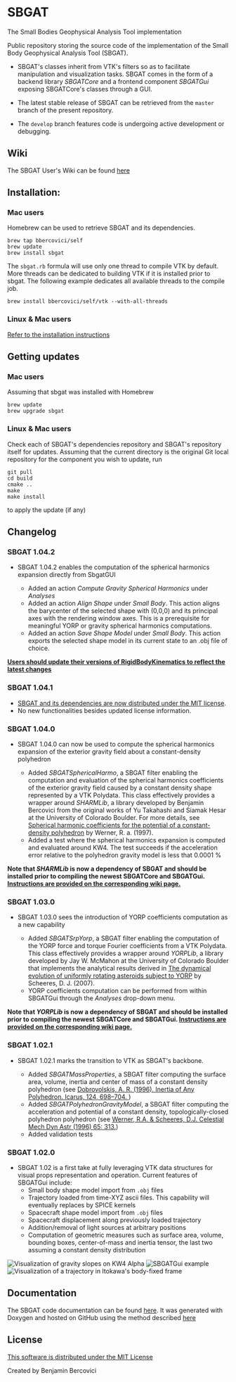 # SBGAT

The Small Bodies Geophysical Analysis Tool implementation

Public repository storing the source code of the implementation of the Small Body Geophysical Analysis Tool (SBGAT). 

* SBGAT's classes inherit from VTK's filters so as to facilitate manipulation and visualization tasks. SBGAT comes in the form of a backend library *SBGATCore* and a frontend component *SBGATGui* exposing SBGATCore's classes through a GUI.

* The latest stable release of SBGAT can be retrieved from the `master` branch of the present repository. 

* The `develop` branch features code is undergoing active development or debugging.

## Wiki

The SBGAT User's Wiki can be found [here](https://github.com/bbercovici/SBGAT/wiki)


## Installation: 

### Mac users

Homebrew can be used to retrieve SBGAT and its dependencies.

    brew tap bbercovici/self
    brew update
    brew install sbgat

The `sbgat.rb` formula will use only one thread to compile VTK by default. 
More threads can be dedicated to building VTK if it is installed prior to sbgat. The following example dedicates all available threads to the compile job.

    brew install bbercovici/self/vtk --with-all-threads

### Linux & Mac users

[Refer to the installation instructions](https://github.com/bbercovici/SBGAT/wiki/2:-Compile-and-install-SBGAT-dependencies)

## Getting updates

### Mac users

Assuming that sbgat was installed with Homebrew

    brew update
    brew upgrade sbgat

### Linux & Mac users

Check each of SBGAT's dependencies repository and SBGAT's repository itself for updates. Assuming that the current directory is the original Git local repository for the component you wish to update, run 

    git pull
    cd build
    cmake ..
    make
    make install

to apply the update (if any)

## Changelog

### SBGAT 1.04.2

* SBGAT 1.04.2 enables the computation of the spherical harmonics expansion directly from SbgatGUI

	* Added an action *Compute Gravity Spherical Harmonics* under *Analyses*
	* Added an action *Align Shape* under *Small Body*. This action aligns the barycenter of the selected shape with (0,0,0) and its principal axes with the rendering window axes. This is a prerequisite for meaningful YORP or gravity spherical harmonics computations.
	* Added an action *Save Shape Model* under *Small Body*. This action exports the selected shape model in its current state to an .obj file of choice.

 [**Users should update their versions of RigidBodyKinematics to reflect the latest changes**](https://github.com/bbercovici/RigidBodyKinematics) 

### SBGAT 1.04.1

* [SBGAT and its dependencies are now distributed under the MIT license](https://choosealicense.com/licenses/mit/). 
* No new functionalities besides updated license information. 

### SBGAT 1.04.0

* SBGAT 1.04.0 can now be used to compute the spherical harmonics expansion of the exterior gravity field about a constant-density polyhedron

	* Added *SBGATSphericalHarmo*, a SBGAT filter enabling the computation and evaluation of the spherical harmonics coefficients of the exterior gravity field caused by a constant density shape represented by a VTK Polydata. This class effectively provides a wrapper around *SHARMLib*, a library developed by Benjamin Bercovici from the original works of Yu Takahashi and Siamak Hesar at the University of Colorado Boulder. For more details, see [Spherical harmonic coefficients for the potential of a constant-density polyhedron](https://www.sciencedirect.com/science/article/pii/S0098300497001106) by Werner, R. a. (1997).
	* Added a test where the spherical harmonics expansion is computed and evaluated around KW4. The test succeeds if the acceleration error relative to the polyhedron gravity model is less that 0.0001 %

 **Note that *SHARMLib* is now a dependency of SBGAT and should be installed prior to compiling the newest SBGATCore and SBGATGui. [Instructions are provided on the corresponding wiki page.](https://github.com/bbercovici/SBGAT/wiki/2:-Compile-and-install-SBGAT-dependencies#sharmlib)** 


### SBGAT 1.03.0

* SBGAT 1.03.0 sees the introduction of YORP coefficients computation as a new capability

	* Added *SBGATSrpYorp*, a SBGAT filter enabling the computation of the YORP force and torque  Fourier coefficients from a VTK Polydata. This class effectively provides a wrapper around *YORPLib*, a library developed by Jay W. McMahon at the University of Colorado Boulder that implements the analytical results derived in [The dynamical evolution of uniformly rotating asteroids subject to YORP](https://doi.org/10.1016/j.icarus.2006.12.015) by Scheeres, D. J. (2007).
	* YORP coefficients computation can be performed from within SBGATGui through the *Analyses* drop-down menu.  

 **Note that *YORPLib* is now a dependency of SBGAT and should be installed prior to compiling the newest SBGATCore and SBGATGui. [Instructions are provided on the corresponding wiki page.](https://github.com/bbercovici/SBGAT/wiki/2:-Compile-and-install-SBGAT-dependencies#yorplib)** 

### SBGAT 1.02.1

* SBGAT 1.02.1 marks the transition to VTK as SBGAT's backbone. 

	* Added *SBGATMassProperties*, a SBGAT filter computing the surface area, volume, inertia and center of mass of a constant density polyhedron (see [Dobrovolskis, A. R. (1996). Inertia of Any Polyhedron. Icarus, 124, 698–704. ](https://doi.org/10.1006/icar.1996.0243]))
	* Added *SBGATPolyhedronGravityModel*, a SBGAT filter computing the acceleration and potential of a constant density, topologically-closed polyhedron polyhedron (see [Werner, R.A. & Scheeres, D.J. Celestial Mech Dyn Astr (1996) 65: 313.](https://doi.org/10.1007/BF00053511]))
	* Added validation tests 

### SBGAT 1.02.0

* SBGAT 1.02 is a first take at fully leveraging VTK data structures for visual props representation and operation. Current features of SBGATGui include: 
	* Small body shape model import from `.obj` files
	* Trajectory loaded from time-XYZ ascii files. This capability will eventually replaces by SPICE kernels
	* Spacecraft shape model import from `.obj` files
	* Spacecraft displacement along previously loaded trajectory
	* Addition/removal of light sources at arbitrary positions
	* Computation of geometric measures such as surface area, volume, bounding boxes, center-of-mass and inertia tensor, the last two assuming a constant density distribution


![Visualization of gravity slopes on KW4 Alpha](http://i.imgur.com/fEvACWu.png)
![SBGATGui example](https://i.imgur.com/x0tb7hL.jpg)
![Visualization of a trajectory in Itokawa's body-fixed frame](https://i.imgur.com/xXRy1DY.png)


## Documentation

The SBGAT code documentation can be found [here](https://bbercovici.github.io/sbgat-doc/index.html). It was generated with Doxygen and hosted on GitHub using the method described [here](https://visualstudiomagazine.com/articles/2015/03/01/github-pages.aspx) 

## License

[This software is distributed under the MIT License](https://choosealicense.com/licenses/mit/)

Created by Benjamin Bercovici
